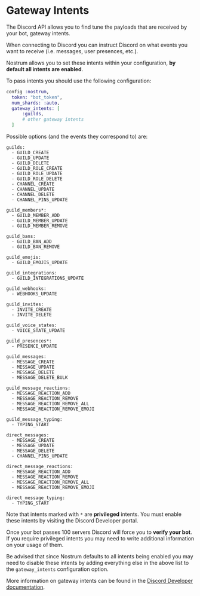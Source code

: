 # Gateway Intents

The Discord API allows you to find tune the payloads that are received by your bot, gateway intents.

When connecting to Discord you can instruct Discord on what events you want to receive (i.e. messages, user presences, etc.).

Nostrum allows you to set these intents within your configuration, **by default all intents are enabled**.

To pass intents you should use the following configuration:
```elixir
config :nostrum,
  token: "bot_token",
  num_shards: :auto,
  gateway_intents: [
      :guilds,
      # other gateway intents
  ]
```

Possible options (and the events they correspond to) are:

```
guilds:
  - GUILD_CREATE
  - GUILD_UPDATE
  - GUILD_DELETE
  - GUILD_ROLE_CREATE
  - GUILD_ROLE_UPDATE
  - GUILD_ROLE_DELETE
  - CHANNEL_CREATE
  - CHANNEL_UPDATE
  - CHANNEL_DELETE
  - CHANNEL_PINS_UPDATE

guild_members*:
  - GUILD_MEMBER_ADD
  - GUILD_MEMBER_UPDATE
  - GUILD_MEMBER_REMOVE

guild_bans:
  - GUILD_BAN_ADD
  - GUILD_BAN_REMOVE

guild_emojis:
  - GUILD_EMOJIS_UPDATE

guild_integrations:
  - GUILD_INTEGRATIONS_UPDATE

guild_webhooks:
  - WEBHOOKS_UPDATE

guild_invites:
  - INVITE_CREATE
  - INVITE_DELETE

guild_voice_states:
  - VOICE_STATE_UPDATE

guild_presences*:
  - PRESENCE_UPDATE

guild_messages:
  - MESSAGE_CREATE
  - MESSAGE_UPDATE
  - MESSAGE_DELETE
  - MESSAGE_DELETE_BULK

guild_message_reactions:
  - MESSAGE_REACTION_ADD
  - MESSAGE_REACTION_REMOVE
  - MESSAGE_REACTION_REMOVE_ALL
  - MESSAGE_REACTION_REMOVE_EMOJI

guild_message_typing:
  - TYPING_START

direct_messages:
  - MESSAGE_CREATE
  - MESSAGE_UPDATE
  - MESSAGE_DELETE
  - CHANNEL_PINS_UPDATE

direct_message_reactions:
  - MESSAGE_REACTION_ADD
  - MESSAGE_REACTION_REMOVE
  - MESSAGE_REACTION_REMOVE_ALL
  - MESSAGE_REACTION_REMOVE_EMOJI

direct_message_typing:
  - TYPING_START
```

Note that intents marked with `*` are **privileged** intents. You must enable these intents by visiting the Discord Developer portal.

Once your bot passes 100 servers Discord will force you to **verify your bot**. If you require privileged intents you may need to write additional information on your usage of them.

Be advised that since Nostrum defaults to all intents being enabled you may need to disable these intents by adding everything else in the above list to the `gateway_intents` configuration option.

More information on gateway intents can be found in the [Discord Developer documentation](https://discord.com/developers/docs/topics/gateway#gateway-intents).
